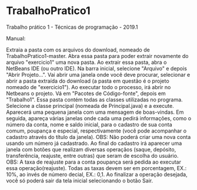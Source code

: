 # TrabalhoPratico1
Trabalho prático 1 - Técnicas de programação - 2019.1

Manual:

Extraia a pasta com os arquivos do download, nomeado de TrabalhoPratico1-master.
Abra essa pasta para poder extrair novamente do arquivo "exercicio1" uma nova pasta.
Ao extrair essa pasta, abra o NetBeans IDE (ou outro IDE). Na barra inicial, selecione "Arquivo" e depois "Abrir Projeto...".
Vai abrir uma janela onde você deve procurar, selecionar e abrir a pasta extraída do download (a pasta em questão é o projeto nomeado de "exercicio1").
Ao executar todo o processo, irá abrir no Netbeans o projeto. Vá em "Pacotes de Código-fonte", depois em "Trabalho1". Essa pasta contém todas as classes utilizadas no programa. Selecione a classe principal (nomeada de Principal.java) e a execute.
Aparecerá uma pequena janela com uma mensagem de boas-vindas.
Em seguida, apareça várias janelas onde cada uma pedirá informações, como o número da conta, nome e saldo inicial, para o cadastro de sua conta comum, poupança e especial, respectivamente (você pode acompanhar o cadastro através do título da janela). OBS: Não poderá criar uma nova conta usando um número já cadastrado.
Ao final do cadastro irá aparecer uma janela com botôes que realizam diversas operaçãos (saque, depósito, transferência, reajuste, entre outras) que seram de escolha do usuário. OBS: A taxa de reajuste para a conta poupança será pedida ao executar essa operação(reajuste). Todas as taxas devem ser em porcentagem, EX.: 10%, ao invés de número decial, EX.: 0,1.
Ao finalizar a operação desejada, você só poderá sair da tela inicial selecionando o botão Sair.
